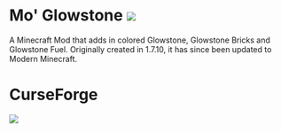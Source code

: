 # Mo' Glowstone [![](https://cf.way2muchnoise.eu/short_253336.svg)](https://minecraft.curseforge.com/projects/mo-glowstone) 
A Minecraft Mod that adds in colored Glowstone, Glowstone Bricks and Glowstone Fuel. Originally created in 1.7.10, it has since been updated to Modern Minecraft.
# CurseForge
[![](http://cf.way2muchnoise.eu/versions/253336.svg)](https://minecraft.curseforge.com/projects/mo-glowstone)